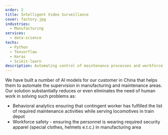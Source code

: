 ```yaml
---
order: 2
title: Intelligent Video Surveillance 
cover: factory.jpg
industries:
  - Manufacturing
services:
  - data-science
techs:
  - Python
  - Tensorflow
  - Keras
  - Scikit-learn
description: Automating control of maintenance processes and workforce safety with help of artificial vision 
---
```

We have built a number of AI models for our customer in China that helps them to automate the supervision in manufacturing and maintenance areas.
Our solution substantially reduces or even eliminates the need of human work in solving such problems as:
* Behavioral analytics ensuring that contingent worker has fulfilled the list of required maintenance activities while serving locomotives in train depot
* Workforce safety - ensuring the personnel is wearing required security apparel (special clothes, helmets e.t.c.) in manufacturing area
 